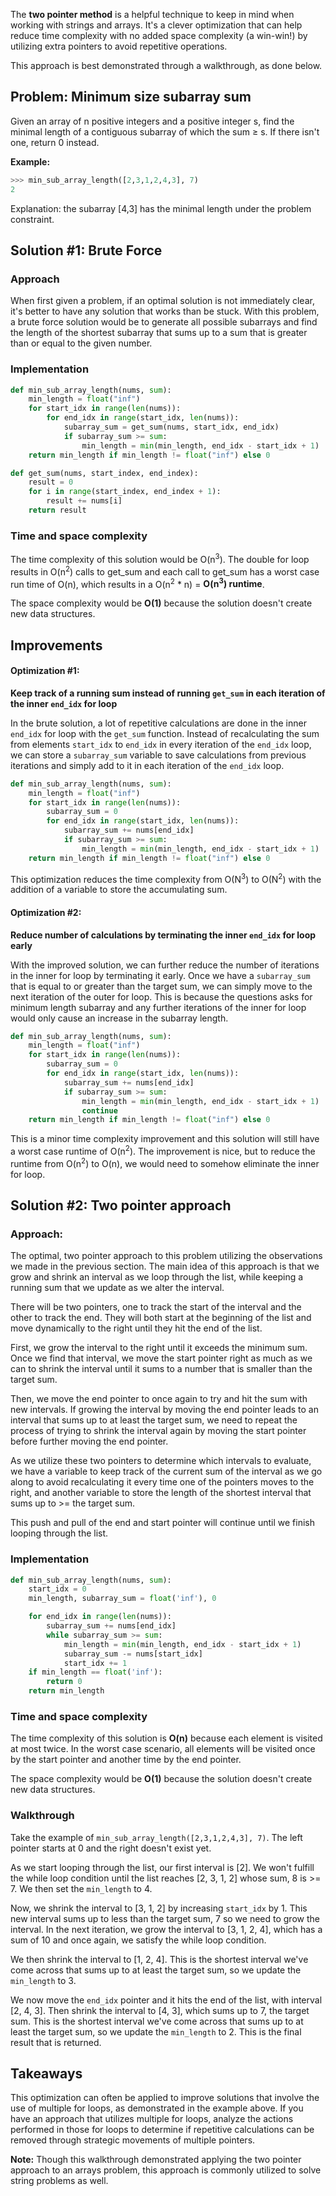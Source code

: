 The **two pointer method** is a helpful technique to keep in mind when working with strings and arrays. It's a clever optimization that can help reduce time complexity with no added space complexity (a win-win!) by utilizing extra pointers to avoid repetitive operations.

This approach is best demonstrated through a walkthrough, as done below.

## Problem: Minimum size subarray sum

Given an array of n positive integers and a positive integer s, find the minimal length of a contiguous subarray of which the sum ≥ s. If there isn't one, return 0 instead.

**Example:**
```python
>>> min_sub_array_length([2,3,1,2,4,3], 7)
2
```

Explanation: the subarray [4,3] has the minimal length under the problem constraint.

## Solution #1: Brute Force
### Approach

When first given a problem, if an optimal solution is not immediately clear, it's better to have any solution that works than be stuck. With this problem, a brute force solution would be to generate all possible subarrays and find the length of the shortest subarray that sums up to a sum that is greater than or equal to the given number.

### Implementation
```python
def min_sub_array_length(nums, sum):
    min_length = float("inf")
    for start_idx in range(len(nums)):
        for end_idx in range(start_idx, len(nums)):
            subarray_sum = get_sum(nums, start_idx, end_idx)
            if subarray_sum >= sum:
                min_length = min(min_length, end_idx - start_idx + 1)
    return min_length if min_length != float("inf") else 0

def get_sum(nums, start_index, end_index):
    result = 0
    for i in range(start_index, end_index + 1):
        result += nums[i]
    return result
```

### Time and space complexity

The time complexity of this solution would be O(n<sup>3</sup>). The double for loop results in O(n<sup>2</sup>) calls to get_sum and each call to get_sum has a worst case run time of O(n), which results in a O(n<sup>2</sup> * n) = **O(n<sup>3</sup>) runtime**.

The space complexity would be **O(1)** because the solution doesn't create new data structures.

## Improvements
#### Optimization #1:
**Keep track of a running sum instead of running `get_sum` in each iteration of the inner `end_idx` for loop**

In the brute solution, a lot of repetitive calculations are done in the inner `end_idx` for loop with the `get_sum` function. Instead of recalculating the sum from elements `start_idx` to `end_idx` in every iteration of the `end_idx` loop, we can store a `subarray_sum` variable to save calculations from previous iterations and simply add to it in each iteration of the `end_idx` loop.

```python
def min_sub_array_length(nums, sum):
    min_length = float("inf")
    for start_idx in range(len(nums)):
        subarray_sum = 0
        for end_idx in range(start_idx, len(nums)):
            subarray_sum += nums[end_idx]
            if subarray_sum >= sum:
                min_length = min(min_length, end_idx - start_idx + 1)
    return min_length if min_length != float("inf") else 0
```

This optimization reduces the time complexity from O(N<sup>3</sup>) to O(N<sup>2</sup>) with the addition of a variable to store the accumulating sum.


#### Optimization #2:
**Reduce number of calculations by terminating the inner `end_idx` for loop early**

With the improved solution, we can further reduce the number of iterations in the inner for loop by terminating it early. Once we have a `subarray_sum` that is equal to or greater than the target sum, we can simply move to the next iteration of the outer for loop. This is because the questions asks for minimum length subarray and any further iterations of the inner for loop would only cause an increase in the subarray length.

```python
def min_sub_array_length(nums, sum):
    min_length = float("inf")
    for start_idx in range(len(nums)):
        subarray_sum = 0
        for end_idx in range(start_idx, len(nums)):
            subarray_sum += nums[end_idx]
            if subarray_sum >= sum:
                min_length = min(min_length, end_idx - start_idx + 1)
                continue
    return min_length if min_length != float("inf") else 0
```

This is a minor time complexity improvement and this solution will still have a worst case runtime of O(n<sup>2</sup>). The improvement is nice, but to reduce the runtime from O(n<sup>2</sup>) to O(n), we would need to somehow eliminate the inner for loop.


## Solution #2: Two pointer approach
### Approach:

The optimal, two pointer approach to this problem utilizing the observations we made in the previous section. The main idea of this approach is that we grow and shrink an interval as we loop through the list, while keeping a running sum that we update as we alter the interval.

There will be two pointers, one to track the start of the interval and the other to track the end. They will both start at the beginning of the list and move dynamically to the right until they hit the end of the list.

First, we grow the interval to the right until it exceeds the minimum sum. Once we find that interval, we move the start pointer right as much as we can to shrink the interval until it sums to a number that is smaller than the target sum.

Then, we move the end pointer to once again to try and hit the sum with new intervals. If growing the interval by moving the end pointer leads to an interval that sums up to at least the target sum, we need to repeat the process of trying to shrink the interval again by moving the start pointer before further moving the end pointer.

As we utilize these two pointers to determine which intervals to evaluate, we have a variable to keep track of the current sum of the interval as we go along to avoid recalculating it every time one of the pointers moves to the right, and another variable to store the length of the shortest interval that sums up to >= the target sum.

This push and pull of the end and start pointer will continue until we finish looping through the list.

### Implementation
```python
def min_sub_array_length(nums, sum):
    start_idx = 0
    min_length, subarray_sum = float('inf'), 0

    for end_idx in range(len(nums)):
        subarray_sum += nums[end_idx]
        while subarray_sum >= sum:
            min_length = min(min_length, end_idx - start_idx + 1)
            subarray_sum -= nums[start_idx]
            start_idx += 1
    if min_length == float('inf'):
        return 0
    return min_length
```

### Time and space complexity
The time complexity of this solution is **O(n)** because each element is visited at most twice. In the worst case scenario, all elements will be visited once by the start pointer and another  time by the end pointer.

The space complexity would be **O(1)** because the solution doesn't create new data structures.

### Walkthrough
Take the example of `min_sub_array_length([2,3,1,2,4,3], 7)`. The left pointer starts at 0 and the right doesn't exist yet.

As we start looping through the list, our first interval is [2]. We won't fulfill the while loop condition until the list reaches [2, 3, 1, 2] whose sum, 8 is >= 7. We then set the `min_length` to 4.

Now, we shrink the interval to [3, 1, 2] by increasing `start_idx` by 1. This new interval sums up to less than the target sum, 7 so we need to grow the interval. In the next iteration, we grow the interval to [3, 1, 2, 4], which has a sum of 10 and once again, we satisfy the while loop condition.

We then shrink the interval to [1, 2, 4]. This is the shortest interval we've come across that sums up to at least the target sum, so we update the `min_length` to 3.

We now move the `end_idx` pointer and it hits the end of the list, with interval [2, 4, 3]. Then shrink the interval to [4, 3], which sums up to 7, the target sum. This is the shortest interval we've come across that sums up to at least the target sum, so we update the `min_length` to 2. This is the final result that is returned.

## Takeaways

This optimization can often be applied to improve solutions that involve the use of multiple for loops, as demonstrated in the example above. If you have an approach that utilizes multiple for loops, analyze the actions performed in those for loops to determine if repetitive calculations can be removed through strategic movements of multiple pointers.

**Note:** Though this walkthrough demonstrated applying the two pointer approach to an arrays problem, this approach is commonly utilized to solve string problems as well.
